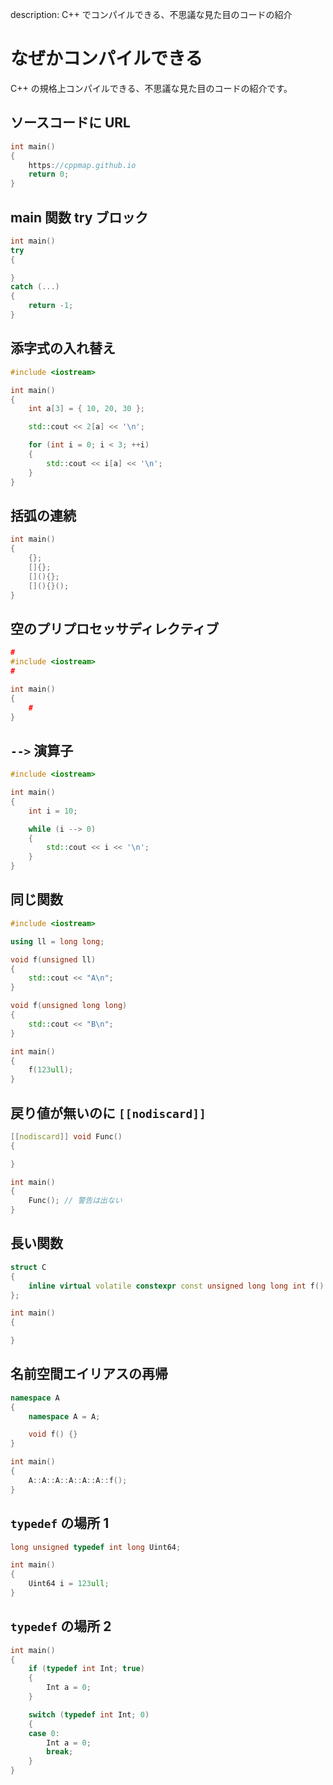 description: C++ でコンパイルできる、不思議な見た目のコードの紹介

# なぜかコンパイルできる

C++ の規格上コンパイルできる、不思議な見た目のコードの紹介です。

## ソースコードに URL
```C++
int main()
{
	https://cppmap.github.io
	return 0;
}
```

## main 関数 try ブロック
```C++
int main()
try
{

}
catch (...)
{
	return -1;
}
```

## 添字式の入れ替え
```C++
#include <iostream>

int main()
{
	int a[3] = { 10, 20, 30 };

	std::cout << 2[a] << '\n';

	for (int i = 0; i < 3; ++i)
	{
		std::cout << i[a] << '\n';
	}
}
```

## 括弧の連続
```C++
int main()
{
	{};
	[]{};
	[](){};
	[](){}();
}
```

## 空のプリプロセッサディレクティブ
```C++
#
#include <iostream>
#

int main()
{
	#
}
```

## `-->` 演算子
```C++
#include <iostream>

int main()
{
	int i = 10;

	while (i --> 0)
	{
		std::cout << i << '\n';
	}
}
```

## 同じ関数
```C++
#include <iostream>

using ll = long long;

void f(unsigned ll)
{
	std::cout << "A\n";
}

void f(unsigned long long)
{
	std::cout << "B\n";
}

int main()
{
	f(123ull);
}
```

## 戻り値が無いのに `[[nodiscard]]`
```C++
[[nodiscard]] void Func()
{

}

int main()
{
	Func(); // 警告は出ない
}
```

## 長い関数
```C++
struct C
{
	inline virtual volatile constexpr const unsigned long long int f() const noexcept final = delete;
};

int main()
{

}
```

## 名前空間エイリアスの再帰
```C++
namespace A
{
	namespace A = A;

	void f() {}
}

int main()
{
	A::A::A::A::A::A::f();
}
```

## `typedef` の場所 1
```C++
long unsigned typedef int long Uint64;

int main()
{
	Uint64 i = 123ull;
}
```

## `typedef` の場所 2
```C++
int main()
{
	if (typedef int Int; true)
	{
		Int a = 0;
	}

	switch (typedef int Int; 0)
	{
	case 0:
		Int a = 0;
		break;
	}
}
```
